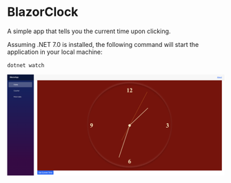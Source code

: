 # BlazorClock
A simple app that tells you the current time upon clicking.

Assuming .NET 7.0 is installed, the following command will start the application in your local machine:

    dotnet watch

![alt text](https://github.com/rodinKaradeniz/BlazorClock/blob/main/output.png?raw=true)